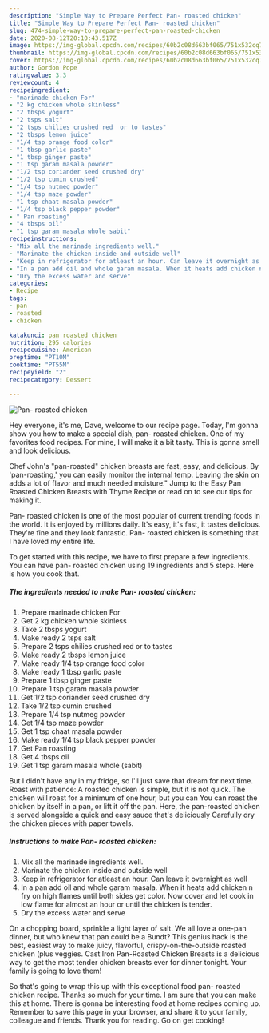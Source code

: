 ```yaml
---
description: "Simple Way to Prepare Perfect Pan- roasted chicken"
title: "Simple Way to Prepare Perfect Pan- roasted chicken"
slug: 474-simple-way-to-prepare-perfect-pan-roasted-chicken
date: 2020-08-12T20:10:43.517Z
image: https://img-global.cpcdn.com/recipes/60b2c08d663bf065/751x532cq70/pan-roasted-chicken-recipe-main-photo.jpg
thumbnail: https://img-global.cpcdn.com/recipes/60b2c08d663bf065/751x532cq70/pan-roasted-chicken-recipe-main-photo.jpg
cover: https://img-global.cpcdn.com/recipes/60b2c08d663bf065/751x532cq70/pan-roasted-chicken-recipe-main-photo.jpg
author: Gordon Pope
ratingvalue: 3.3
reviewcount: 4
recipeingredient:
- "marinade chicken For"
- "2 kg chicken whole skinless"
- "2 tbsps yogurt"
- "2 tsps salt"
- "2 tsps chilies crushed red  or to tastes"
- "2 tbsps lemon juice"
- "1/4 tsp orange food color"
- "1 tbsp garlic paste"
- "1 tbsp ginger paste"
- "1 tsp garam masala powder"
- "1/2 tsp coriander seed crushed dry"
- "1/2 tsp cumin crushed"
- "1/4 tsp nutmeg powder"
- "1/4 tsp maze powder"
- "1 tsp chaat masala powder"
- "1/4 tsp black pepper powder"
- " Pan roasting"
- "4 tbsps oil"
- "1 tsp garam masala whole sabit"
recipeinstructions:
- "Mix all the marinade ingredients well."
- "Marinate the chicken inside and outside well"
- "Keep in refrigerator for atleast an hour. Can leave it overnight as well"
- "In a pan add oil and whole garam masala. When it heats add chicken n fry on high flames until both sides get color. Now cover and let cook in low flame for almost an hour or until the chicken is tender."
- "Dry the excess water and serve"
categories:
- Recipe
tags:
- pan
- roasted
- chicken

katakunci: pan roasted chicken 
nutrition: 295 calories
recipecuisine: American
preptime: "PT10M"
cooktime: "PT55M"
recipeyield: "2"
recipecategory: Dessert

---
```



![Pan- roasted chicken](https://img-global.cpcdn.com/recipes/60b2c08d663bf065/751x532cq70/pan-roasted-chicken-recipe-main-photo.jpg)

Hey everyone, it's me, Dave, welcome to our recipe page. Today, I'm gonna show you how to make a special dish, pan- roasted chicken. One of my favorites food recipes. For mine, I will make it a bit tasty. This is gonna smell and look delicious.

Chef John&#39;s &#34;pan-roasted&#34; chicken breasts are fast, easy, and delicious. By &#39;pan-roasting,&#39; you can easily monitor the internal temp. Leaving the skin on adds a lot of flavor and much needed moisture.&#34; Jump to the Easy Pan Roasted Chicken Breasts with Thyme Recipe or read on to see our tips for making it.

Pan- roasted chicken is one of the most popular of current trending foods in the world. It is enjoyed by millions daily. It's easy, it's fast, it tastes delicious. They're fine and they look fantastic. Pan- roasted chicken is something that I have loved my entire life.


To get started with this recipe, we have to first prepare a few ingredients. You can have pan- roasted chicken using 19 ingredients and 5 steps. Here is how you cook that.

<!--inarticleads1-->

##### The ingredients needed to make Pan- roasted chicken:

1. Prepare marinade chicken For
1. Get 2 kg chicken whole skinless
1. Take 2 tbsps yogurt
1. Make ready 2 tsps salt
1. Prepare 2 tsps chilies crushed red  or to tastes
1. Make ready 2 tbsps lemon juice
1. Make ready 1/4 tsp orange food color
1. Make ready 1 tbsp garlic paste
1. Prepare 1 tbsp ginger paste
1. Prepare 1 tsp garam masala powder
1. Get 1/2 tsp coriander seed crushed dry
1. Take 1/2 tsp cumin crushed
1. Prepare 1/4 tsp nutmeg powder
1. Get 1/4 tsp maze powder
1. Get 1 tsp chaat masala powder
1. Make ready 1/4 tsp black pepper powder
1. Get  Pan roasting
1. Get 4 tbsps oil
1. Get 1 tsp garam masala whole (sabit)


But I didn&#39;t have any in my fridge, so I&#39;ll just save that dream for next time. Roast with patience: A roasted chicken is simple, but it is not quick. The chicken will roast for a minimum of one hour, but you can You can roast the chicken by itself in a pan, or lift it off the pan. Here, the pan-roasted chicken is served alongside a quick and easy sauce that&#39;s deliciously Carefully dry the chicken pieces with paper towels. 

<!--inarticleads2-->

##### Instructions to make Pan- roasted chicken:

1. Mix all the marinade ingredients well.
1. Marinate the chicken inside and outside well
1. Keep in refrigerator for atleast an hour. Can leave it overnight as well
1. In a pan add oil and whole garam masala. When it heats add chicken n fry on high flames until both sides get color. Now cover and let cook in low flame for almost an hour or until the chicken is tender.
1. Dry the excess water and serve


On a chopping board, sprinkle a light layer of salt. We all love a one-pan dinner, but who knew that pan could be a Bundt? This genius hack is the best, easiest way to make juicy, flavorful, crispy-on-the-outside roasted chicken (plus veggies. Cast Iron Pan-Roasted Chicken Breasts is a delicious way to get the most tender chicken breasts ever for dinner tonight. Your family is going to love them! 

So that's going to wrap this up with this exceptional food pan- roasted chicken recipe. Thanks so much for your time. I am sure that you can make this at home. There is gonna be interesting food at home recipes coming up. Remember to save this page in your browser, and share it to your family, colleague and friends. Thank you for reading. Go on get cooking!
